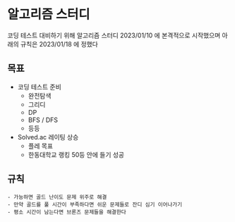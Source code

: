 # 알고리즘 스터디
코딩 테스트 대비하기 위해 알고리즘 스터디
2023/01/10 에 본격적으로 시작했으며
아래의 규칙은 2023/01/18 에 정했다

## 목표
- 코딩 테스트 준비 
    - 완전탐색
    - 그리디
    - DP
    - BFS / DFS
    - 등등
- Solved.ac 레이팅 상승 
    - 플레 목표 
    - 한동대학교 랭킹 50등 안에 들기 성공

## 규칙
    - 가능하면 골드 난이도 문제 위주로 해결
    - 만약 골드를 풀 시간이 부족하다면 쉬운 문제들로 잔디 심기 이어나가기
    - 평소 시간이 남는다면 브론즈 문제들을 해결한다
